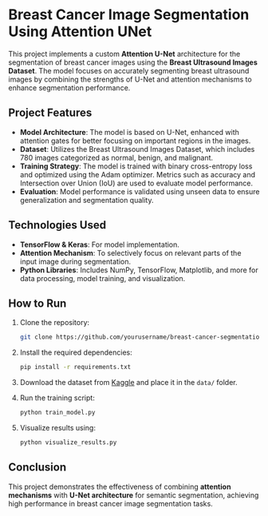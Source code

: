 # Breast Cancer Image Segmentation Using Attention UNet

This project implements a custom **Attention U-Net** architecture for the segmentation of breast cancer images using the **Breast Ultrasound Images Dataset**. The model focuses on accurately segmenting breast ultrasound images by combining the strengths of U-Net and attention mechanisms to enhance segmentation performance.

## Project Features
- **Model Architecture**: The model is based on U-Net, enhanced with attention gates for better focusing on important regions in the images.
- **Dataset**: Utilizes the Breast Ultrasound Images Dataset, which includes 780 images categorized as normal, benign, and malignant.
- **Training Strategy**: The model is trained with binary cross-entropy loss and optimized using the Adam optimizer. Metrics such as accuracy and Intersection over Union (IoU) are used to evaluate model performance.
- **Evaluation**: Model performance is validated using unseen data to ensure generalization and segmentation quality.

## Technologies Used
- **TensorFlow & Keras**: For model implementation.
- **Attention Mechanism**: To selectively focus on relevant parts of the input image during segmentation.
- **Python Libraries**: Includes NumPy, TensorFlow, Matplotlib, and more for data processing, model training, and visualization.

## How to Run
1. Clone the repository:
    ```bash
    git clone https://github.com/yourusername/breast-cancer-segmentation.git
    ```

2. Install the required dependencies:
    ```bash
    pip install -r requirements.txt
    ```

3. Download the dataset from [Kaggle](https://www.kaggle.com/datasets/aryashah2k/breast-ultrasound-images-dataset) and place it in the `data/` folder.

4. Run the training script:
    ```bash
    python train_model.py
    ```

5. Visualize results using:
    ```bash
    python visualize_results.py
    ```

## Conclusion
This project demonstrates the effectiveness of combining **attention mechanisms** with **U-Net architecture** for semantic segmentation, achieving high performance in breast cancer image segmentation tasks.
